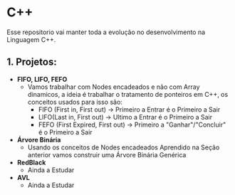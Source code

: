 # C++

Esse repositorio vai manter toda a evolução no desenvolvimento na Linguagem C++.

## 1. Projetos:

  * **FIFO, LIFO, FEFO**
    * Vamos trabalhar com Nodes encadeados e não com Array dinamicos, a ideia é trabalhar o tratamento de ponteiros em C++, os conceitos usados para isso são:
      * FIFO (First in, First out) -> Primeiro a Entrar é o Primeiro a Sair
      * LIFO(Last in, First out) -> Ultimo a Entrar é o Primeiro a Sair
      * FEFO (First Expired, First out) -> Primeiro a "Ganhar"/"Concluir" é o Primeiro a Sair
  * **Árvore Binária**
    * Usando os conceitos de Nodes encadeados Aprendido na Seção anterior vamos construir uma Árvore Binária Genérica 
  * **RedBlack**
    * Ainda a Estudar 
  * **AVL**
    * Ainda a Estudar 
     
      
